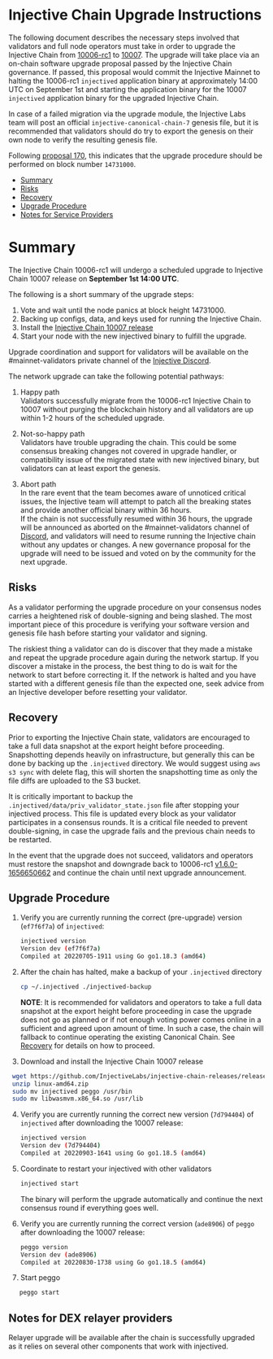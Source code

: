 # Injective Chain Upgrade Instructions

The following document describes the necessary steps involved that validators and full node operators must take in order to upgrade the Injective Chain from [10006-rc1](https://github.com/InjectiveLabs/injective-chain-releases/releases/tag/v1.6.0-1656650662) to [10007](https://github.com/InjectiveLabs/injective-chain-releases/releases/tag/v1.7.0-1662223156). The upgrade will take place via an on-chain software upgrade proposal passed by the Injective Chain governance.
If passed, this proposal would commit the Injective Mainnet to halting the 10006-rc1 `injectived` application binary at approximately 14:00 UTC on September 1st and starting the application binary for the 10007 `injectived` application binary for the upgraded Injective Chain.

In case of a failed migration via the upgrade module, the Injective Labs team will post an official `injective-canonical-chain-7` genesis file, but it is recommended that validators should do try to export the genesis on their own node to verify the resulting genesis file.

Following [proposal 170](https://hub.injective.network/proposals/170/), this indicates that the upgrade procedure should be performed on block number `14731000`.

- [Summary](#summary)
- [Risks](#risks)
- [Recovery](#recovery)
- [Upgrade Procedure](#upgrade-procedure)
- [Notes for Service Providers](#notes-for-DEX-relayer-providers)

# Summary

The Injective Chain 10006-rc1 will undergo a scheduled upgrade to Injective Chain 10007 release on  **September 1st 14:00 UTC**.

The following is a short summary of the upgrade steps:

1. Vote and wait until the node panics at block height 14731000.
2. Backing up configs, data, and keys used for running the Injective Chain.
3. Install the [Injective Chain 10007 release](https://github.com/InjectiveLabs/injective-chain-releases/releases/tag/v1.7.0-1662223156)
4. Start your node with the new injectived binary to fulfill the upgrade.

Upgrade coordination and support for validators will be available on the #mainnet-validators private channel of the [Injective Discord](https://discord.gg/injective).

The network upgrade can take the following potential pathways:
1. Happy path  
Validators successfully migrate from the 10006-rc1 Injective Chain to 10007 without purging the blockchain history and all validators are up within 1-2 hours of the scheduled upgrade.

2. Not-so-happy path  
Validators have trouble upgrading the chain. This could be some consensus breaking changes not covered in upgrade handler, or compatibility issue of the migrated state with new injectived binary, but validators can at least export the genesis.

3. Abort path  
In the rare event that the team becomes aware of unnoticed critical issues, the Injective team will attempt to patch all the breaking states and provide another official binary within 36 hours.  
If the chain is not successfully resumed within 36 hours, the upgrade will be announced as aborted on the #mainnet-validators channel of [Discord](https://discord.gg/injective), and validators will need to resume running the Injective chain without any updates or changes. A new governance proposal for the upgrade will need to be issued and voted on by the community for the next upgrade.

## Risks

As a validator performing the upgrade procedure on your consensus nodes carries a heightened risk of
double-signing and being slashed. The most important piece of this procedure is verifying your
software version and genesis file hash before starting your validator and signing.

The riskiest thing a validator can do is discover that they made a mistake and repeat the upgrade
procedure again during the network startup. If you discover a mistake in the process, the best thing
to do is wait for the network to start before correcting it. If the network is halted and you have
started with a different genesis file than the expected one, seek advice from an Injective developer
before resetting your validator.

## Recovery

Prior to exporting the Injective Chain state, validators are encouraged to take a full data snapshot at the
export height before proceeding. Snapshotting depends heavily on infrastructure, but generally this
can be done by backing up the `.injectived` directory. We would suggest using `aws s3 sync` with delete flag, this will shorten the snapshotting time as only the file diffs are uploaded to the S3 bucket.

It is critically important to backup the `.injectived/data/priv_validator_state.json` file after stopping your injectived process. This file is updated every block as your validator participates in a consensus rounds. It is a critical file needed to prevent double-signing, in case the upgrade fails and the previous chain needs to be restarted.

In the event that the upgrade does not succeed, validators and operators must restore the snapshot and downgrade back to
10006-rc1 [v1.6.0-1656650662](https://github.com/InjectiveLabs/injective-chain-releases/releases/tag/v1.6.0-1656650662)  and continue the chain until next upgrade announcement.

## Upgrade Procedure

1. Verify you are currently running the correct (pre-upgrade) version (`ef7f6f7a`) of `injectived`:
   ```bash
   injectived version
   Version dev (ef7f6f7a)
   Compiled at 20220705-1911 using Go go1.18.3 (amd64)
   ```

2. After the chain has halted, make a backup of your `.injectived` directory
    ```bash
    cp ~/.injectived ./injectived-backup
    ```
   **NOTE**: It is recommended for validators and operators to take a full data snapshot at the export
   height before proceeding in case the upgrade does not go as planned or if not enough voting power
   comes online in a sufficient and agreed upon amount of time. In such a case, the chain will fallback
   to continue operating the existing Canonical Chain. See [Recovery](#recovery) for details on how to proceed.

3. Download and install the Injective Chain 10007 release
  ```bash
   wget https://github.com/InjectiveLabs/injective-chain-releases/releases/download/v1.7.0-1662223156/linux-amd64.zip
   unzip linux-amd64.zip
   sudo mv injectived peggo /usr/bin
   sudo mv libwasmvm.x86_64.so /usr/lib
  ```

4. Verify you are currently running the correct new version (`7d794404`) of `injectived` after downloading the 10007 release:
    ```bash
   injectived version
   Version dev (7d794404)
   Compiled at 20220903-1641 using Go go1.18.5 (amd64)
   ```
5. Coordinate to restart your injectived with other validators
   ```bash
   injectived start
   ```
   The binary will perform the upgrade automatically and continue the next consensus round if everything goes well.

6. Verify you are currently running the correct version (`ade8906`) of `peggo` after downloading the 10007 release:
   ```bash
   peggo version
   Version dev (ade8906)
   Compiled at 20220830-1738 using Go go1.18.5 (amd64)
   ```
8. Start peggo
```bash
   peggo start
   ```
## Notes for DEX relayer providers
Relayer upgrade will be available after the chain is successfully upgraded as it relies on several other components that work with injectived.
